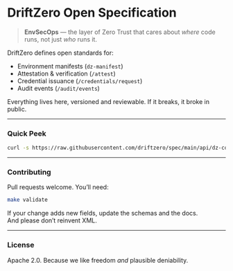# DriftZero Open Specification

> **EnvSecOps** — the layer of Zero Trust that cares about *where* code runs, not just *who* runs it.

DriftZero defines open standards for:
- Environment manifests (`dz-manifest`)
- Attestation & verification (`/attest`)
- Credential issuance (`/credentials/request`)
- Audit events (`/audit/events`)

Everything lives here, versioned and reviewable. If it breaks, it broke in public.

---

### Quick Peek
```bash
curl -s https://raw.githubusercontent.com/driftzero/spec/main/api/dz-control-plane.yaml | head -20
```

---

### Contributing
Pull requests welcome. You’ll need:
```bash
make validate
```

If your change adds new fields, update the schemas and the docs.  
And please don’t reinvent XML.

---

### License
Apache 2.0. Because we like freedom *and* plausible deniability.
